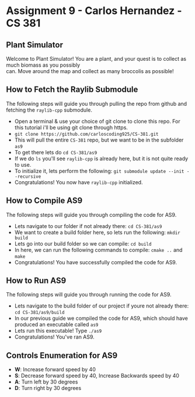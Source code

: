 # Assignment 9 - Carlos Hernandez - CS 381

## Plant Simulator
Welcome to Plant Simulator! You are a plant, and your quest is to collect as much biomass as you possibly <br />
can. Move around the map and collect as many broccolis as possible! <br />

## How to Fetch the Raylib Submodule
The following steps will guide you through pulling the repo from github and fetching the `raylib-cpp` submodule. <br />
- Open a terminal & use your choice of git clone to clone this repo. For this tutorial i'll be using git clone through https.
- `git clone https://github.com/carloscoding925/CS-381.git`
- This will pull the entire `CS-381` repo, but we want to be in the subfolder `as9`
- To get there lets do `cd CS-381/as9`
- If we do `ls` you'll see `raylib-cpp` is already here, but it is not quite ready to use.
- To initialize it, lets perform the following: `git submodule update --init --recursive`
- Congratulations! You now have `raylib-cpp` initialized. 

## How to Compile AS9
The following steps will guide you through compiling the code for AS9. <br />
- Lets navigate to our folder if not already there: `cd CS-381/as9`
- We want to create a build folder here, so lets run the following: `mkdir build`
- Lets go into our build folder so we can compile: `cd build`
- In here, we can run the following commands to compile: `cmake ..` and `make`
- Congratulations! You have successfully compiled the code for AS9.

## How to Run AS9
The following steps will guide you through running the code for AS9. <br />
- Lets navigate to the build folder of our project if youre not already there: `cd CS-381/as9/build`
- In our previous guide we compiled the code for AS9, which should have produced an executable called `as9`
- Lets run this executable! Type `./as9`
- Congratulations! You've ran AS9.

## Controls Enumeration for AS9
- **W**: Increase forward speed by 40
- **S**: Decrease forward speed by 40, Increase Backwards speed by 40
- **A**: Turn left by 30 degrees
- **D**: Turn right by 30 degrees
